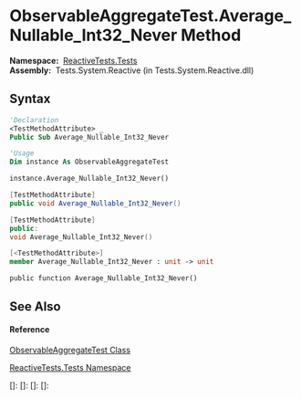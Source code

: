 # ObservableAggregateTest.Average\_Nullable\_Int32\_Never Method

**Namespace:**  [ReactiveTests.Tests](ReactiveTests.Tests\ReactiveTests.Tests.md)  
**Assembly:**  Tests.System.Reactive (in Tests.System.Reactive.dll)

## Syntax

```vb
'Declaration
<TestMethodAttribute> _
Public Sub Average_Nullable_Int32_Never
```

```vb
'Usage
Dim instance As ObservableAggregateTest

instance.Average_Nullable_Int32_Never()
```

```csharp
[TestMethodAttribute]
public void Average_Nullable_Int32_Never()
```

```c++
[TestMethodAttribute]
public:
void Average_Nullable_Int32_Never()
```

```fsharp
[<TestMethodAttribute>]
member Average_Nullable_Int32_Never : unit -> unit 
```

```jscript
public function Average_Nullable_Int32_Never()
```

## See Also

#### Reference

[ObservableAggregateTest Class](ObservableAggregateTest\ObservableAggregateTest.md)

[ReactiveTests.Tests Namespace](ReactiveTests.Tests\ReactiveTests.Tests.md)

[]: 
[]: 
[]: 
[]: 